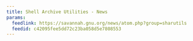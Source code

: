 ```yaml
---
title: Shell Archive Utilities - News
params:
  feedlink: https://savannah.gnu.org/news/atom.php?group=sharutils
  feedid: c42095fee5dd72c23ba058d5e7808553
---
```

